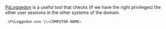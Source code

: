 [PsLoggedon](https://learn.microsoft.com/it-it/sysinternals/downloads/psloggedon) is a useful tool that checks (if we have the right privileges) the other user sessions in the other systems of the domain.

```powershell
.\PsLoggedon.exe \\<COMPUTER-NAME>
```
